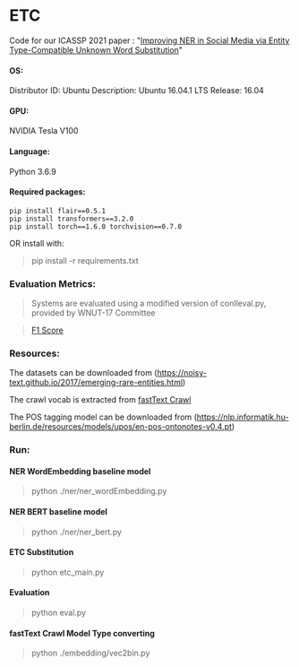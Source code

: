 # ETC

Code for our  ICASSP 2021 paper : "[Improving NER in Social Media via Entity Type-Compatible Unknown Word Substitution](https://ieeexplore.ieee.org/document/9414304)"

#### OS:

Distributor ID:	Ubuntu
Description:	Ubuntu 16.04.1 LTS
Release:	16.04

#### GPU:

NVIDIA Tesla V100

#### Language:

Python 3.6.9

#### Required packages:

```
pip install flair==0.5.1
pip install transformers==3.2.0
pip install torch==1.6.0 torchvision==0.7.0
```

OR install with:

> pip install -r requirements.txt


### Evaluation Metrics:

>  Systems are evaluated using a modified version of conlleval.py, provided by WNUT-17 Committee

> [F1 Score](https://noisy-text.github.io/2017/files/wnuteval.py)



### Resources:

The datasets can be downloaded from (https://noisy-text.github.io/2017/emerging-rare-entities.html)

The crawl vocab is extracted from [fastText Crawl](https://fasttext.cc/docs/en/english-vectors.html)

The POS tagging model can be downloaded from (https://nlp.informatik.hu-berlin.de/resources/models/upos/en-pos-ontonotes-v0.4.pt)

### Run:

#### NER WordEmbedding baseline model 
> python ./ner/ner_wordEmbedding.py

#### NER BERT baseline model 
> python ./ner/ner_bert.py

#### ETC Substitution 
> python etc_main.py

#### Evaluation 
> python eval.py

#### fastText Crawl Model Type converting
> python ./embedding/vec2bin.py

